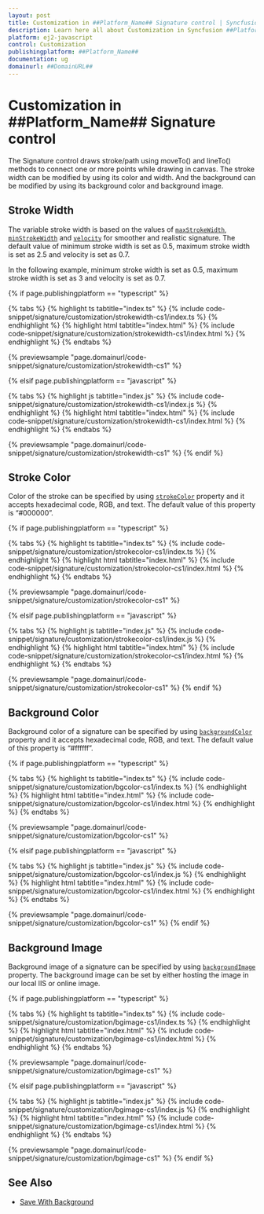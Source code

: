```yaml
---
layout: post
title: Customization in ##Platform_Name## Signature control | Syncfusion
description: Learn here all about Customization in Syncfusion ##Platform_Name## Signature control of Syncfusion Essential JS 2 and more.
platform: ej2-javascript
control: Customization 
publishingplatform: ##Platform_Name##
documentation: ug
domainurl: ##DomainURL##
---
```


# Customization in ##Platform_Name## Signature control

The Signature control draws stroke/path using moveTo() and lineTo() methods to connect one or more points while drawing in canvas. The stroke width can be modified by using its color and width. And the background can be modified by using its background color and background image.

## Stroke Width

The variable stroke width is based on the values of [`maxStrokeWidth`](https://ej2.syncfusion.com/documentation/api/signature/#maxstrokewidth), [`minStrokeWidth`](https://ej2.syncfusion.com/documentation/api/signature/#minstrokewidth) and [`velocity`](https://ej2.syncfusion.com/documentation/api/signature/#velocity) for smoother and realistic signature. The default value of minimum stroke width is set as 0.5, maximum stroke width is set as 2.5 and velocity is set as 0.7.

In the following example, minimum stroke width is set as 0.5, maximum stroke width is set as 3 and velocity is set as 0.7.

{% if page.publishingplatform == "typescript" %}

 {% tabs %}
{% highlight ts tabtitle="index.ts" %}
{% include code-snippet/signature/customization/strokewidth-cs1/index.ts %}
{% endhighlight %}
{% highlight html tabtitle="index.html" %}
{% include code-snippet/signature/customization/strokewidth-cs1/index.html %}
{% endhighlight %}
{% endtabs %}
        
{% previewsample "page.domainurl/code-snippet/signature/customization/strokewidth-cs1" %}

{% elsif page.publishingplatform == "javascript" %}

{% tabs %}
{% highlight js tabtitle="index.js" %}
{% include code-snippet/signature/customization/strokewidth-cs1/index.js %}
{% endhighlight %}
{% highlight html tabtitle="index.html" %}
{% include code-snippet/signature/customization/strokewidth-cs1/index.html %}
{% endhighlight %}
{% endtabs %}

{% previewsample "page.domainurl/code-snippet/signature/customization/strokewidth-cs1" %}
{% endif %}

## Stroke Color

Color of the stroke can be specified by using [`strokeColor`](https://ej2.syncfusion.com/documentation/api/signature/#strokecolor) property and it accepts hexadecimal code, RGB, and text. The default value of this property is “#000000”.

{% if page.publishingplatform == "typescript" %}

 {% tabs %}
{% highlight ts tabtitle="index.ts" %}
{% include code-snippet/signature/customization/strokecolor-cs1/index.ts %}
{% endhighlight %}
{% highlight html tabtitle="index.html" %}
{% include code-snippet/signature/customization/strokecolor-cs1/index.html %}
{% endhighlight %}
{% endtabs %}
        
{% previewsample "page.domainurl/code-snippet/signature/customization/strokecolor-cs1" %}

{% elsif page.publishingplatform == "javascript" %}

{% tabs %}
{% highlight js tabtitle="index.js" %}
{% include code-snippet/signature/customization/strokecolor-cs1/index.js %}
{% endhighlight %}
{% highlight html tabtitle="index.html" %}
{% include code-snippet/signature/customization/strokecolor-cs1/index.html %}
{% endhighlight %}
{% endtabs %}

{% previewsample "page.domainurl/code-snippet/signature/customization/strokecolor-cs1" %}
{% endif %}

## Background Color

Background color of a signature can be specified by using [`backgroundColor`](https://ej2.syncfusion.com/documentation/api/signature/#backgroundcolor) property and it accepts hexadecimal code, RGB, and text. The default value of this property is “#ffffff”.

{% if page.publishingplatform == "typescript" %}

 {% tabs %}
{% highlight ts tabtitle="index.ts" %}
{% include code-snippet/signature/customization/bgcolor-cs1/index.ts %}
{% endhighlight %}
{% highlight html tabtitle="index.html" %}
{% include code-snippet/signature/customization/bgcolor-cs1/index.html %}
{% endhighlight %}
{% endtabs %}
        
{% previewsample "page.domainurl/code-snippet/signature/customization/bgcolor-cs1" %}

{% elsif page.publishingplatform == "javascript" %}

{% tabs %}
{% highlight js tabtitle="index.js" %}
{% include code-snippet/signature/customization/bgcolor-cs1/index.js %}
{% endhighlight %}
{% highlight html tabtitle="index.html" %}
{% include code-snippet/signature/customization/bgcolor-cs1/index.html %}
{% endhighlight %}
{% endtabs %}

{% previewsample "page.domainurl/code-snippet/signature/customization/bgcolor-cs1" %}
{% endif %}

## Background Image

Background image of a signature can be specified by using [`backgroundImage`](https://ej2.syncfusion.com/documentation/api/signature/#backgroundimage) property. The background image can be set by either hosting the image in our local IIS or online image.

{% if page.publishingplatform == "typescript" %}

 {% tabs %}
{% highlight ts tabtitle="index.ts" %}
{% include code-snippet/signature/customization/bgimage-cs1/index.ts %}
{% endhighlight %}
{% highlight html tabtitle="index.html" %}
{% include code-snippet/signature/customization/bgimage-cs1/index.html %}
{% endhighlight %}
{% endtabs %}
        
{% previewsample "page.domainurl/code-snippet/signature/customization/bgimage-cs1" %}

{% elsif page.publishingplatform == "javascript" %}

{% tabs %}
{% highlight js tabtitle="index.js" %}
{% include code-snippet/signature/customization/bgimage-cs1/index.js %}
{% endhighlight %}
{% highlight html tabtitle="index.html" %}
{% include code-snippet/signature/customization/bgimage-cs1/index.html %}
{% endhighlight %}
{% endtabs %}

{% previewsample "page.domainurl/code-snippet/signature/customization/bgimage-cs1" %}
{% endif %}

## See Also

* [Save With Background](./open-save#save-with-background)